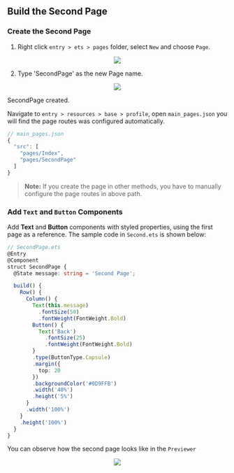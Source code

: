 ## Build the Second Page  
### Create the Second Page
1. Right click `entry > ets > pages` folder, select `New` and choose `Page`.
<div style="text-align:center">
    <img src='../images/image22.png'>
</div> 

2. Type 'SecondPage' as the new Page name. 
<div style="text-align:center">
    <img src='../images/image23.png'>
</div> 

SecondPage created.

Navigate to `entry > resources > base > profile`, open `main_pages.json` you will find the page routes was configured automatically.
```typescript
// main_pages.json
{
  "src": [
    "pages/Index",
    "pages/SecondPage"
  ]
}
```
>**Note:**
If you create the page in other methods, you have to manually configure the page routes in above path.

### Add `Text` and `Button` Components
Add **Text** and **Button** components with styled properties, using the first page as a reference. The sample code in `Second.ets` is shown below:
```typescript
// SecondPage.ets
@Entry
@Component
struct SecondPage {
  @State message: string = 'Second Page';

  build() {
    Row() {
      Column() {
        Text(this.message)
          .fontSize(50)
          .fontWeight(FontWeight.Bold)
        Button() {
          Text('Back')
            .fontSize(25)
            .fontWeight(FontWeight.Bold)
        }
        .type(ButtonType.Capsule)
        .margin({
          top: 20
        })
        .backgroundColor('#0D9FFB')
        .width('40%')
        .height('5%')
      }
      .width('100%')
    }
    .height('100%')
  }
}
```
You can observe how the second page looks like in the `Previewer`
<div style="text-align:center">
    <img src='../images/image24.png'>
</div> 